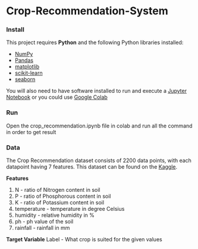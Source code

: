 # Crop-Recommendation-System

### Install

This project requires **Python** and the following Python libraries installed:

- [NumPy](http://www.numpy.org/)
- [Pandas](http://pandas.pydata.org/)
- [matplotlib](http://matplotlib.org/)
- [scikit-learn](http://scikit-learn.org/stable/)
- [seaborn](https://seaborn.pydata.org)

You will also need to have software installed to run and execute a [Jupyter Notebook](http://jupyter.org/install.html) or you could use [Google Colab](https://colab.research.google.com)

 

### Run

Open the crop_recommendation.ipynb file in colab and run all the command in order to get result

### Data

The Crop Recommendation dataset consists of 2200 data points, with each datapoint having 7 features. This dataset can be found on the [Kaggle](https://www.kaggle.com/datasets/atharvaingle/crop-recommendation-dataset).

**Features**

1. N - ratio of Nitrogen content in soil
2. P - ratio of Phosphorous content in soil
3. K - ratio of Potassium content in soil
4. temperature - temperature in degree Celsius
5. humidity - relative humidity in %
6. ph - ph value of the soil
7. rainfall - rainfall in mm

**Target Variable**
Label - What crop is suited for the given values
